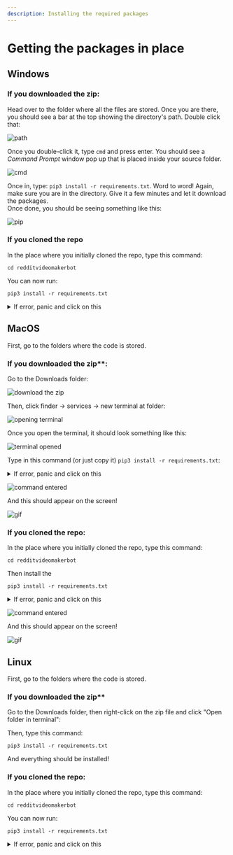 ```yaml
---
description: Installing the required packages
---
```


# Getting the packages in place

## Windows

### If you downloaded the zip:

Head over to the folder where all the files are stored. Once you are there, you should see a bar at the top showing the directory's path. Double click that:

![path](<.gitbook/assets/image (8) (1) (1) (1).png>)

Once you double-click it, type `cmd` and press enter. You should see a _Command Prompt_ window pop up that is placed inside your source folder.

![cmd](<.gitbook/assets/image (5).png>)

Once in, type: `pip3 install -r requirements.txt`. Word to word! Again, make sure you are in the directory. Give it a few minutes and let it download the packages.\
Once done, you should be seeing something like this:

![pip](<.gitbook/assets/image (1).png>)

### If you cloned the repo

In the place where you initially cloned the repo, type this command:

```shell
cd redditvideomakerbot
```

You can now run:

```shell
pip3 install -r requirements.txt
```

<details>

<summary>If error, panic and click on this</summary>

Try: `py -m pip install -r requirements.txt`

If that doesn't work,

`python -m pip install -r requirements.txt` If that doesn't work,

`python3 -m pip install -r requirements.txt` If that doesn't work, INSTALL PYTHON

</details>

## MacOS

First, go to the folders where the code is stored.

### If you downloaded the zip\*\*:

Go to the Downloads folder:

![download the zip](<.gitbook/assets/image (1) (1) (1) (1) (1) (1).png>)

Then, click finder -> services -> new terminal at folder:

![opening terminal](<.gitbook/assets/image (1) (1) (1) (1) (1) (1) (1).png>)

Once you open the terminal, it should look something like this:

![terminal opened](<.gitbook/assets/image (1) (1) (1) (1) (1) (1) (1) (1).png>)

Type in this command (or just copy it) `pip3 install -r requirements.txt`:

<details>

<summary>If error, panic and click on this</summary>

Try:

`python3 -m pip install -r requirements.txt` If that doesn't work,

INSTALL PYTHON

</details>

![command entered](<.gitbook/assets/image (2) (1) (1).png>)

And this should appear on the screen!

![gif](<.gitbook/assets/gif (1).gif>)

### If you cloned the repo:

In the place where you initially cloned the repo, type this command:

```shell
cd redditvideomakerbot
```

Then install the

```shell
pip3 install -r requirements.txt
```

<details>

<summary>If error, panic and click on this</summary>

Try:

`python -m pip install -r requirements.txt` If that doesn't work,

`python3 -m pip install -r requirements.txt` If that doesn't work,

INSTALL PYTHON

</details>

![command entered](<.gitbook/assets/image (2) (1) (1).png>)

And this should appear on the screen!

![gif](<.gitbook/assets/gif (1).gif>)

## Linux

First, go to the folders where the code is stored.

### If you downloaded the zip\*\*

Go to the Downloads folder, then right-click on the zip file and click "Open folder in terminal":

Then, type this command:

```shell
pip3 install -r requirements.txt
```

And everything should be installed!

### If you cloned the repo:

In the place where you initially cloned the repo, type this command:

```shell
cd redditvideomakerbot
```

You can now run:

```shell
pip3 install -r requirements.txt
```

<details>

<summary>If error, panic and click on this</summary>

Try:

`python -m pip install -r requirements.txt` If that doesn't work,

`python3 -m pip install -r requirements.txt` If that doesn't work,

INSTALL PYTHON

</details>
